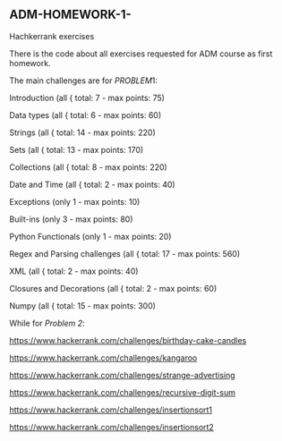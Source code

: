## ADM-HOMEWORK-1-
Hachkerrank exercises

There is the code about all exercises requested for ADM course as first homework.

The main challenges are for $PROBLEM 1$:

Introduction (all { total: 7 - max points: 75)

Data types (all { total: 6 - max points: 60)

Strings (all { total: 14 - max points: 220)

Sets (all { total: 13 - max points: 170)

Collections (all { total: 8 - max points: 220)

Date and Time (all { total: 2 - max points: 40)

Exceptions (only 1 - max points: 10)

Built-ins (only 3 - max points: 80)

Python Functionals (only 1 - max points: 20)

Regex and Parsing challenges (all { total: 17 - max points: 560)

XML (all { total: 2 - max points: 40)

Closures and Decorations (all { total: 2 - max points: 60)

Numpy (all { total: 15 - max points: 300)

While for _Problem 2_:
 
https://www.hackerrank.com/challenges/birthday-cake-candles


https://www.hackerrank.com/challenges/kangaroo

https://www.hackerrank.com/challenges/strange-advertising

https://www.hackerrank.com/challenges/recursive-digit-sum

https://www.hackerrank.com/challenges/insertionsort1

https://www.hackerrank.com/challenges/insertionsort2


